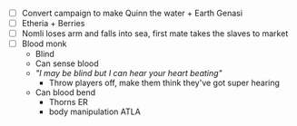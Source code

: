 - [ ] Convert campaign to make Quinn the water + Earth Genasi
- [ ] Etheria + Berries
- [ ] Nomli loses arm and falls into sea, first mate takes the slaves to market
- [ ] Blood monk
	- Blind
	- Can sense blood 
	- *"I may be blind but I can hear your heart beating"*
		- Throw players off, make them think they've got super hearing
	- Can blood bend
		- Thorns ER
		- body manipulation ATLA


